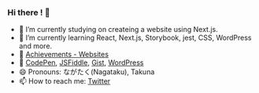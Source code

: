 ### Hi there ! 🐸

- 🔭 I’m currently studying on createing a website using Next.js.
- 🌱 I’m currently learning React, Next.js, Storybook, jest, CSS, WordPress and more.
- 📒 [Achievements - Websites](https://nextjs-website-lemon.vercel.app/works)
- 🔗 [CodePen](https://codepen.io/oreo3), [JSFiddle](https://jsfiddle.net/user/takna/fiddles/), [Gist](https://gist.github.com/takunagai), [WordPress](https://profiles.wordpress.org/takna/)
- 😄 Pronouns: ながたく(Nagataku), Takuna
- 📫 How to reach me: [Twitter](https://twitter.com/nagai_shouten)

